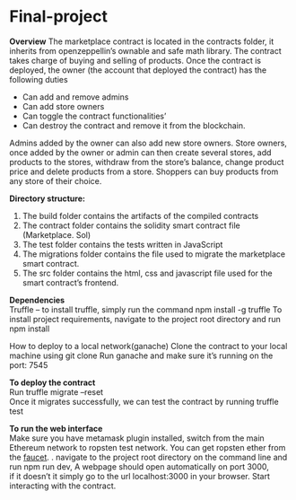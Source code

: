# Final-project
**Overview**
The marketplace contract is located in the contracts folder, it inherits from openzeppellin’s ownable and safe math library. The contract takes charge of buying and selling of products.
Once the contract is deployed, the owner (the account that deployed the contract) has the following duties  
<ul>
<li>Can add and remove admins
<li>Can add store owners
<li>	Can toggle the contract functionalities’
<li>Can destroy the contract and remove it from the blockchain.</ul>
Admins added by the owner can also add new store owners.
Store owners, once added by the owner or admin can then create several stores, add products to the stores, withdraw from the store’s balance, change product price and delete products from a store.
Shoppers can buy products from any store of their choice.

**Directory structure:** <br>
1.	The build folder contains the artifacts of the compiled contracts
2.	The contract folder contains the solidity smart contract file (Marketplace. Sol)
3.	The test folder contains the tests written in JavaScript
4.	The migrations folder contains the file used to migrate the marketplace smart contract.
5.	The src folder contains the html, css and javascript file used for the smart contract’s frontend.

**Dependencies**<br>
Truffle – to install truffle, simply run the command npm install -g truffle
To install project requirements, navigate to the project root directory and run npm install

How to deploy to a local network(ganache)
Clone the contract to your local machine using git clone
Run ganache and make sure it’s running on the port: 7545

**To deploy the contract**<br>
Run  truffle migrate –reset<br>
Once it migrates successfully, we can test the contract by running truffle test

**To run the web interface** <br>
Make sure you have metamask plugin installed, switch from the main Ethereum network to ropsten test network. You can get ropsten ether from the <a href="https://faucet.ropsten.be/"> faucet</a>. 	.
navigate to the project root directory on the command line and run npm run dev, A webpage should open automatically on port 3000, <br>if it doesn’t it simply go to the url localhost:3000 in your browser.
Start interacting with the contract.
